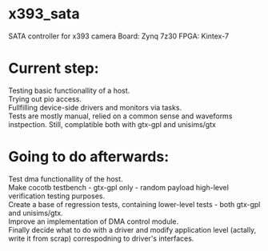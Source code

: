 # x393_sata
SATA controller for x393 camera
Board: Zynq 7z30
FPGA: Kintex-7
# Current step:
Testing basic functionallity of a host.  
Trying out pio access.  
Fullfilling device-side drivers and monitors via tasks.  
Tests are mostly manual, relied on a common sense and waveforms instpection. Still, complatible both with gtx-gpl and unisims/gtx
# Going to do afterwards:
Test dma functionallity of the host.  
Make cocotb testbench - gtx-gpl only - random payload high-level verification testing purposes.  
Create a base of regression tests, containing lower-level tests - both gtx-gpl and unisims/gtx.  
Improve an implementation of DMA control module.  
Finally decide what to do with a driver and modify application level (actally, write it from scrap) correspodning to driver's interfaces.  
